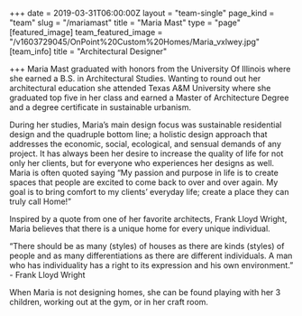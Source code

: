 +++
date = 2019-03-31T06:00:00Z
layout = "team-single"
page_kind = "team"
slug = "/mariamast"
title = "Maria Mast"
type = "page"
[featured_image]
team_featured_image = "/v1603729045/OnPoint%20Custom%20Homes/Maria_vxlwey.jpg"
[team_info]
title = "Architectural Designer"

+++
Maria Mast graduated with honors from the University Of Illinois where she earned a B.S. in Architectural Studies. Wanting to round out her architectural education she attended Texas A&M University where she graduated top five in her class and earned a Master of Architecture Degree and a degree certificate in sustainable urbanism.  
  
During her studies, Maria’s main design focus was sustainable residential design and the quadruple bottom line; a holistic design approach that addresses the economic, social, ecological, and sensual demands of any project. It has always been her desire to increase the quality of life for not only her clients, but for everyone who experiences her designs as well. Maria is often quoted saying “My passion and purpose in life is to create spaces that people are excited to come back to over and over again. My goal is to bring comfort to my clients’ everyday life; create a place they can truly call Home!”  
  
Inspired by a quote from one of her favorite architects, Frank Lloyd Wright, Maria believes that there is a unique home for every unique individual.  
  
“There should be as many (styles) of houses as there are kinds (styles) of people and as many differentiations as there are different individuals. A man who has individuality has a right to its expression and his own environment.” - Frank Lloyd Wright  
  
When Maria is not designing homes, she can be found playing with her 3 children, working out at the gym, or in her craft room.